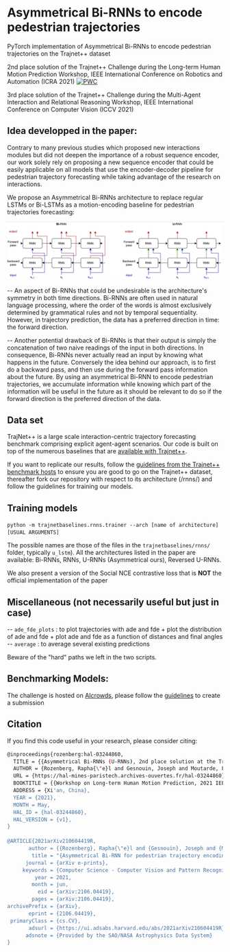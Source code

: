 # Asymmetrical Bi-RNNs to encode pedestrian trajectories
PyTorch implementation of Asymmetrical Bi-RNNs to encode pedestrian trajectories on the Trajnet++ dataset

2nd place solution of the Trajnet++ Challenge during the Long-term Human Motion Prediction Workshop, IEEE International Conference on Robotics and Automation (ICRA 2021)
[![PWC](https://img.shields.io/endpoint.svg?url=https://paperswithcode.com/badge/asymmetrical-bi-rnn-for-pedestrian-trajectory/trajectory-prediction-on-trajnet)](https://paperswithcode.com/sota/trajectory-prediction-on-trajnet?p=asymmetrical-bi-rnn-for-pedestrian-trajectory)

3rd place solution of the Trajnet++ Challenge during the Multi-Agent Interaction and Relational Reasoning Workshop, IEEE International Conference on Computer Vision (ICCV 2021)


## Idea developped in the paper:
Contrary to many previous studies which proposed new interactions modules but did not deepen the importance of a robust sequence encoder, our work solely
rely on proposing a new sequence encoder that could be easily applicable on all models that use the encoder-decoder pipeline for pedestrian trajectory forecasting while taking advantage of the research on interactions.

We propose an Asymmetrical Bi-RNNs architecture to replace regular LSTMs or Bi-LSTMs as a motion-encoding baseline for pedestrian trajectories forecasting:

![Asymmetrical Bi-RNNs architecture](https://github.com/JosephGesnouin/Asymmetrical-Bi-RNNs-to-encode-pedestrian-trajectories/blob/main/u-rnn.png)

-- An aspect of Bi-RNNs that could be undesirable is the architecture's symmetry in both time directions. Bi-RNNs are often used in natural language processing, where the order of the words is almost exclusively determined by grammatical rules and not by temporal sequentiality. However, in trajectory prediction, the data has a preferred direction in time: the forward direction. 

-- Another potential drawback of Bi-RNNs is that their output is simply the concatenation of two naive readings of the input in both directions. In consequence, Bi-RNNs never actually read an input by knowing what happens in the future. Conversely the idea behind our approach, is to first do a backward pass, and then use during the forward pass information about the future. By using an asymmetrical Bi-RNN to encode pedestrian trajectories, we accumulate information while knowing which part of the information will be useful in the future as it should be relevant to do so if the forward direction is the preferred direction of the data.

## Data set


TrajNet++ is a large scale interaction-centric trajectory forecasting benchmark comprising explicit agent-agent scenarios. Our code is built on top of the numerous baselines that are [available with Trajnet++](https://github.com/vita-epfl/trajnetplusplusbaselines).

If you want to replicate our results, follow the [guidelines from the Trajnet++ benchmark hosts](https://thedebugger811.github.io/posts/2020/03/intro_trajnetpp/) to ensure you are good to go on the Trajnet++ dataset, thereafter fork our repository with respect to its architecture (/rnns/) and follow the guidelines for training our models.



## Training models

`python -m trajnetbaselines.rnns.trainer --arch [name of architecture] [USUAL ARGUMENTS]`

The possible names are those of the files in the `trajnetbaselines/rnns/` folder, typically `u_lstm`).
All the architectures listed in the paper are available: Bi-RNNs, RNNs, U-RNNs (Asymmetrical ours), Reversed U-RNNs.

We also present a version of the Social NCE contrastive loss that is **NOT** the official implementation of the paper


## Miscellaneous (not necessarily useful but just in case)

-- `ade_fde_plots` : to plot trajectories with ade and fde + plot the distribution of ade and fde + plot ade and fde as a function of distances and final angles
-- `average` : to average several existing predictions


Beware of the "hard" paths we left in the two scripts.


## Benchmarking Models:
The challenge is hosted on [AIcrowds](https://www.aicrowd.com/challenges/trajnet-a-trajectory-forecasting-challenge), please follow the [guidelines](https://thedebugger811.github.io/posts/2021/04/milestone_1/) to create a submission

## Citation

If you find this code useful in your research, please consider citing:

```bash
@inproceedings{rozenberg:hal-03244860,
  TITLE = {{Asymmetrical Bi-RNNs (U-RNNs), 2nd place solution at the Trajnet++ Challenge for pedestrian trajectory forecasting}},
  AUTHOR = {Rozenberg, Rapha{\"e}l and Gesnouin, Joseph and Moutarde, Fabien},
  URL = {https://hal-mines-paristech.archives-ouvertes.fr/hal-03244860},
  BOOKTITLE = {{Workshop on Long-term Human Motion Prediction, 2021 IEEE International Conference on Robotics and Automation (ICRA)}},
  ADDRESS = {Xi'an, China},
  YEAR = {2021},
  MONTH = May,
  HAL_ID = {hal-03244860},
  HAL_VERSION = {v1},
}

@ARTICLE{2021arXiv210604419R,
       author = {{Rozenberg}, Rapha{\"e}l and {Gesnouin}, Joseph and {Moutarde}, Fabien},
        title = "{Asymmetrical Bi-RNN for pedestrian trajectory encoding}",
      journal = {arXiv e-prints},
     keywords = {Computer Science - Computer Vision and Pattern Recognition, Computer Science - Artificial Intelligence},
         year = 2021,
        month = jun,
          eid = {arXiv:2106.04419},
        pages = {arXiv:2106.04419},
archivePrefix = {arXiv},
       eprint = {2106.04419},
 primaryClass = {cs.CV},
       adsurl = {https://ui.adsabs.harvard.edu/abs/2021arXiv210604419R},
      adsnote = {Provided by the SAO/NASA Astrophysics Data System}
}

  ```

